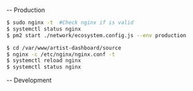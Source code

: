 
-- Production

```bash
$ sudo nginx -t  #Check nginx if is valid
$ systemctl status nginx
$ pm2 start ./network/ecosystem.config.js --env production
```

```bash
$ cd /var/www/artist-dashboard/source
$ nginx -c /etc/nginx/nginx.conf -t
$ systemctl reload nginx
$ systemctl status nginx
```

-- Development
